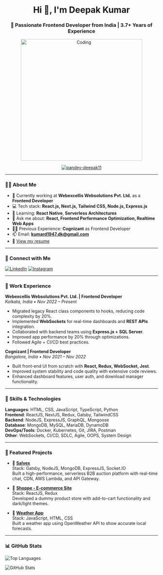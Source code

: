 <h1 align="center">Hi 👋, I'm Deepak Kumar</h1>
<h3 align="center">🚀 Passionate Frontend Developer from India | 3.7+ Years of Experience</h3>

<p align="center">
  <img src="https://globaleducation.s3.ap-south-1.amazonaws.com/globaledu/gif/front-end-development.gif" alt="Coding" width="400"/>
</p>

<p align="center">
  <a href="https://github.com/pandey-deepak11">
    <img src="https://komarev.com/ghpvc/?username=pandey-deepak11&label=Profile%20views&color=0e75b6&style=flat" alt="pandey-deepak11" />
  </a>
</p>

---

### 🧑‍💻 About Me

- 🔭 Currently working at **Webexcellis Websolutions Pvt. Ltd.** as a **Frontend Developer**
- 💻 Tech stack: **React.js, Next.js, Tailwind CSS, Node.js, Express.js**
- 🌱 Learning: **React Native**, **Serverless Architectures**
- 💬 Ask me about: **React, Frontend Performance Optimization, Realtime Web Apps**
- 👨‍💼 Previous Experience: **Cognizant** as Frontend Developer
- 📫 Email: **kumard1947.dk@gmail.com**
- 📄 [View my resume](https://drive.google.com/file/d/1fMAdz8ZKSFwXmhBlLRygZlKElWrJ0X92/view?usp=sharing)

---

### 🔗 Connect with Me

[![LinkedIn](https://img.shields.io/badge/LinkedIn-blue?logo=linkedin&style=flat-square)](https://www.linkedin.com/in/pandey-deepak11/)
[![Instagram](https://img.shields.io/badge/Instagram-pink?logo=instagram&style=flat-square)](https://www.instagram.com/pandey_deepak11/)

---

### 💼 Work Experience

**Webexcellis Websolutions Pvt. Ltd. | Frontend Developer**  
_Kolkata, India • Nov 2022 – Present_

- Migrated legacy React class components to hooks, reducing code complexity by 20%.
- Implemented **WebSockets** for real-time dashboards and **REST APIs** integration.
- Collaborated with backend teams using **Express.js + SQL Server**.
- Improved app performance by 20% through optimizations.
- Followed Agile + CI/CD best practices.

**Cognizant | Frontend Developer**  
_Bangalore, India • Nov 2021 – Nov 2022_

- Built front-end UI from scratch with **React, Redux, WebSocket, Jest**.
- Improved system stability and code quality with extensive code reviews.
- Enhanced dashboard features, user auth, and download manager functionality.

---

### 🧠 Skills & Technologies

**Languages**: HTML, CSS, JavaScript, TypeScript, Python  
**Frontend**: ReactJS, NextJS, Redux, Gatsby, TailwindCSS  
**Backend**: NodeJS, ExpressJS, GraphQL, Mongoose  
**Database**: MongoDB, MySQL, MariaDB, DynamoDB  
**DevOps/Tools**: Docker, Kubernetes, Git, JIRA, Postman  
**Other**: WebSockets, CI/CD, SDLC, Agile, OOPS, System Design

---

### 🚀 Featured Projects

- 🔸 **[Salvex](https://salvex.com)**  
  Stack: Gatsby, NodeJS, MongoDB, ExpressJS, Socket.IO  
  Built a high-performance, serverless B2B auction platform with real-time chat, CDN, AWS Lambda, and API Gateway.

- 🔸 **[Shoppe - E-commerce Site](https://shoppee-byblaze.netlify.app/)**  
  Stack: ReactJS, Redux  
  Developed a dummy product store with add-to-cart functionality and dark/light themes.

- 🔸 **[Weather App](https://weatherapp-blaze.netlify.app/)**  
  Stack: JavaScript, HTML, CSS  
  Built a weather app using OpenWeather API to show accurate local forecasts.

---

### 📊 GitHub Stats

<p align="left">
  <img src="https://github-readme-stats.vercel.app/api/top-langs?username=pandey-deepak11&show_icons=true&locale=en&layout=compact" alt="Top Languages" />
</p>

<p align="left">
  <img src="https://github-readme-stats.vercel.app/api?username=pandey-deepak11&show_icons=true&locale=en" alt="GitHub Stats" />
</p>
